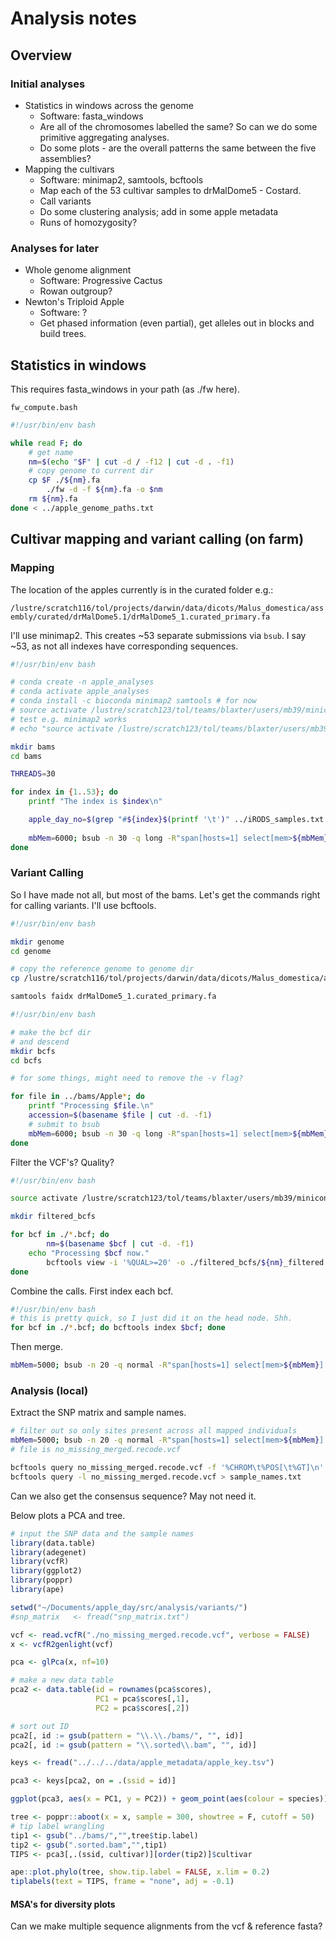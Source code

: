 # Analysis notes

## Overview

### Initial analyses

- Statistics in windows across the genome
  - Software: fasta_windows
  - Are all of the chromosomes labelled the same? So can we do some primitive aggregating analyses.
  - Do some plots - are the overall patterns the same between the five assemblies?
- Mapping the cultivars
  - Software: minimap2, samtools, bcftools
  - Map each of the 53 cultivar samples to drMalDome5 - Costard.
  - Call variants
  - Do some clustering analysis; add in some apple metadata
  - Runs of homozygosity?

### Analyses for later
- Whole genome alignment
  - Software: Progressive Cactus
  - Rowan outgroup?
- Newton's Triploid Apple
  - Software: ?
  - Get phased information (even partial), get alleles out in blocks and build trees.

## Statistics in windows

This requires fasta_windows in your path (as ./fw here). 

`fw_compute.bash`

```bash
#!/usr/bin/env bash

while read F; do
	# get name
	nm=$(echo "$F" | cut -d / -f12 | cut -d . -f1)
	# copy genome to current dir
	cp $F ./${nm}.fa
        ./fw -d -f ${nm}.fa -o $nm
	rm ${nm}.fa
done < ../apple_genome_paths.txt
```

## Cultivar mapping and variant calling (on farm)

### Mapping

The location of the apples currently is in the curated folder e.g.:

`/lustre/scratch116/tol/projects/darwin/data/dicots/Malus_domestica/assembly/curated/drMalDome5.1/drMalDome5_1.curated_primary.fa`

I'll use minimap2. This creates ~53 separate submissions via `bsub`. I say ~53, as not all indexes have corresponding sequences.

```bash
#!/usr/bin/env bash

# conda create -n apple_analyses
# conda activate apple_analyses
# conda install -c bioconda minimap2 samtools # for now
# source activate /lustre/scratch123/tol/teams/blaxter/users/mb39/miniconda3/envs/apple_analyses
# test e.g. minimap2 works
# echo "source activate /lustre/scratch123/tol/teams/blaxter/users/mb39/miniconda3/envs/apple_analyses; minimap2" >> test.bash && bash test.bash; rm test.bash

mkdir bams
cd bams

THREADS=30

for index in {1..53}; do
    printf "The index is $index\n"

    apple_day_no=$(grep "#${index}$(printf '\t')" ../iRODS_samples.txt | awk '{print $2}')
    
    mbMem=6000; bsub -n 30 -q long -R"span[hosts=1] select[mem>${mbMem}] rusage[mem=${mbMem}]" -M${mbMem} -o %J_${index}.out -e %J_${index}.err "source activate /lustre/scratch123/tol/teams/blaxter/users/mb39/miniconda3/envs/apple_analyses; minimap2 -ax sr -t $THREADS /lustre/scratch116/tol/projects/darwin/data/dicots/Malus_domestica/assembly/curated/drMalDome5.1/drMalDome5_1.curated_primary.fa ../fastqs/39617#"${index}"/39617#"${index}"_1.R1.fq.gz ../fastqs/39617#"${index}"/39617#"${index}"_1.R2.fq.gz | samtools view -b - | samtools sort --threads $THREADS - > ${apple_day_no}.sorted.bam"
done

```

### Variant Calling

So I have made not all, but most of the bams. Let's get the commands right for calling variants. I'll use bcftools.

```bash
#!/usr/bin/env bash

mkdir genome
cd genome

# copy the reference genome to genome dir
cp /lustre/scratch116/tol/projects/darwin/data/dicots/Malus_domestica/assembly/curated/drMalDome5.1/drMalDome5_1.curated_primary.fa .

samtools faidx drMalDome5_1.curated_primary.fa
```

```bash
#!/usr/bin/env bash

# make the bcf dir
# and descend
mkdir bcfs
cd bcfs

# for some things, might need to remove the -v flag?

for file in ../bams/Apple*; do
    printf "Processing $file.\n"
    accession=$(basename $file | cut -d. -f1)
    # submit to bsub
    mbMem=6000; bsub -n 30 -q long -R"span[hosts=1] select[mem>${mbMem}] rusage[mem=${mbMem}]" -M${mbMem} -o %J_${accession}.out -e %J_${accession}.err "source activate /lustre/scratch123/tol/teams/blaxter/users/mb39/miniconda3/envs/apple_analyses; bcftools mpileup --threads 30 -Ou -f ../genome/drMalDome5_1.curated_primary.fa $file | bcftools call --threads 30 -mv -Ob -o ${accession}.bcf"
done

```

Filter the VCF's? Quality?

```bash
#!/usr/bin/env bash

source activate /lustre/scratch123/tol/teams/blaxter/users/mb39/miniconda3/envs/apple_analyses

mkdir filtered_bcfs

for bcf in ./*.bcf; do
        nm=$(basename $bcf | cut -d. -f1)
	echo "Processing $bcf now."
        bcftools view -i '%QUAL>=20' -o ./filtered_bcfs/${nm}_filtered.bcf $bcf
done
```

Combine the calls. First index each bcf.

```bash
#!/usr/bin/env bash
# this is pretty quick, so I just did it on the head node. Shh.
for bcf in ./*.bcf; do bcftools index $bcf; done
```

Then merge. 

```bash
mbMem=5000; bsub -n 20 -q normal -R"span[hosts=1] select[mem>${mbMem}] rusage[mem=${mbMem}]" -M${mbMem} -o %J.out -e %J.err "source activate /lustre/scratch123/tol/teams/blaxter/users/mb39/miniconda3/envs/apple_analyses; bcftools merge -l merge.txt --threads 20 -Oz -o merged.vcf.gz"
```

### Analysis (local)

Extract the SNP matrix and sample names.

```bash 
# filter out so only sites present across all mapped individuals
mbMem=5000; bsub -n 20 -q normal -R"span[hosts=1] select[mem>${mbMem}] rusage[mem=${mbMem}]" -M${mbMem} -o %J.out -e %J.err "source activate /lustre/scratch123/tol/teams/blaxter/users/mb39/miniconda3/envs/apple_analyses; vcftools --gzvcf merged.vcf.gz --max-missing 1.0 --out no_missing_merged --recode --recode-INFO-all"
# file is no_missing_merged.recode.vcf

bcftools query no_missing_merged.recode.vcf -f '%CHROM\t%POS[\t%GT]\n' > snp_matrix.txt # 6.1Gb...
bcftools query -l no_missing_merged.recode.vcf > sample_names.txt
```

Can we also get the consensus sequence? May not need it.

Below plots a PCA and tree.

```R
# input the SNP data and the sample names
library(data.table)
library(adegenet)
library(vcfR)
library(ggplot2)
library(poppr)
library(ape)

setwd("~/Documents/apple_day/src/analysis/variants/")
#snp_matrix   <- fread("snp_matrix.txt")

vcf <- read.vcfR("./no_missing_merged.recode.vcf", verbose = FALSE)
x <- vcfR2genlight(vcf)

pca <- glPca(x, nf=10)

# make a new data table
pca2 <- data.table(id = rownames(pca$scores),
                   PC1 = pca$scores[,1],
                   PC2 = pca$scores[,2])

# sort out ID
pca2[, id := gsub(pattern = "\\.\\./bams/", "", id)]
pca2[, id := gsub(pattern = "\\.sorted\\.bam", "", id)]

keys <- fread("../../../data/apple_metadata/apple_key.tsv")

pca3 <- keys[pca2, on = .(ssid = id)]

ggplot(pca3, aes(x = PC1, y = PC2)) + geom_point(aes(colour = species)) #+ geom_label(aes(label = species))

tree <- poppr::aboot(x = x, sample = 300, showtree = F, cutoff = 50)
# tip label wrangling
tip1 <- gsub("../bams/","",tree$tip.label)
tip2 <- gsub(".sorted.bam","",tip1)
TIPS <- pca3[,.(ssid, cultivar)][order(tip2)]$cultivar

ape::plot.phylo(tree, show.tip.label = FALSE, x.lim = 0.2)
tiplabels(text = TIPS, frame = "none", adj = -0.1)

```

#### MSA's for diversity plots

Can we make multiple sequence alignments from the vcf & reference fasta?